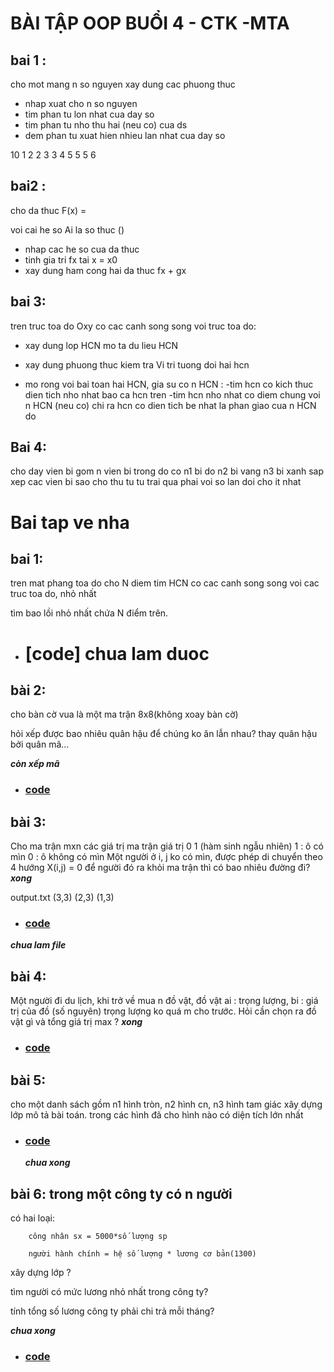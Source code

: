 # BÀI TẬP OOP BUỔI 4 - CTK -MTA

## bai 1 : 
cho mot mang n so nguyen
xay dung cac phuong thuc
+ nhap xuat cho n so nguyen
+ tim phan tu lon nhat cua day so
+ tim phan tu nho thu hai (neu co) cua ds
+ dem phan tu xuat hien nhieu lan nhat cua day so

10
1 2 2 3 3 4 5 5 5 6


## bai2 : 
cho da thuc F(x) = 

voi cai he so Ai la so thuc ()

+ nhap cac he so cua da thuc
+ tinh gia tri fx tai x = x0
+ xay dung ham cong hai da thuc fx + gx

## bai 3:

tren truc toa do Oxy co cac canh song song voi truc toa do:
+ xay dung lop HCN mo ta du lieu HCN

+ xay dung phuong thuc kiem tra Vi tri tuong doi hai hcn

+ mo rong voi bai toan hai HCN, gia su co n HCN :
	-tim hcn co kich thuc dien tich nho nhat bao ca hcn tren
	-tim hcn nho nhat co diem chung voi n HCN (neu co)
	chi ra hcn co dien tich be nhat la phan giao cua n HCN do



## Bai 4:
cho day vien bi gom n vien bi trong do co 
n1 bi do
n2 bi vang
n3 bi xanh
sap xep cac vien bi
sao cho thu tu tu trai qua phai voi so lan doi cho it nhat


# Bai tap ve nha
## bai 1: 
tren mat phang toa do cho N diem
tim HCN co cac canh song song voi cac truc toa do, nhỏ nhất

tìm bao lồi nhỏ nhất chứa N điểm trên.

- # [code] chua lam duoc

## bài 2: 
cho bàn cờ vua là một ma trận 8x8(không xoay bàn cờ) 

hỏi xếp được bao nhiêu quân hậu để chúng ko ăn lẫn nhau?
thay quân hậu bởi quân mã...

***còn xếp mã***

- ### [code](bai2_xephau/xepHau)

## bài 3: 
Cho ma trận mxn 
các giá trị ma trận giá trị 0 1 (hàm sinh ngẫu nhiên)
1 : ô có mìn 
0 : ô không có mìn
Một người ở i, j ko có mìn, được phép di chuyển theo 4 hướng X(i,j) = 0
để người đó ra khỏi ma trận thì có bao nhiêu đường đi?
***xong***

output.txt
(3,3) (2,3) (1,3)

- ### [code](bai3_domin/domin.cpp)

***chua lam file***


  
## bài 4: 
Một người đi du lịch, khi trở về mua n đồ vật, 
đồ vật ai : trọng lượng, bi : giá trị của đồ (số nguyên)
trọng lượng ko quá m cho trước.
Hỏi cần chọn ra đồ vật gì và tổng giá trị max ?
***xong***
- ### [code](bai4_nguoiDulich)

## bài 5: 
cho một danh sách gồm n1 hình tròn, n2 hình cn, n3 hình tam giác
xây dựng lớp mô tả bài toán.
trong các hình đã cho hình nào có diện tích lớn nhất
- ### [code](bai5_TronHCN)
  ***chua xong***
## bài 6: trong một công ty có n người 
có hai loại: 	
		
		công nhân sx = 5000*số lượng sp
		
		người hành chính = hệ số lượng * lương cơ bản(1300)

xây dựng lớp ?

tìm người có mức lương nhỏ nhất trong công ty?

tính tổng số lương công ty phải chi trả mỗi tháng?

***chua xong***
- ### [code](bai6_congty)
